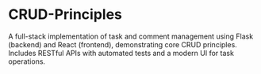 # CRUD-Principles
A full-stack implementation of task and comment management using Flask (backend) and React (frontend), demonstrating core CRUD principles. Includes RESTful APIs with automated tests and a modern UI for task operations.
